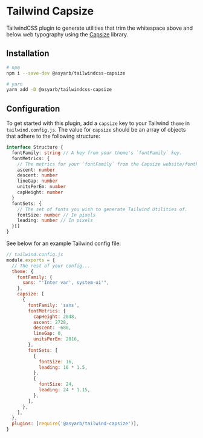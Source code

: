 # Tailwind Capsize

TailwindCSS plugin to generate utilities that trim the whitespace above and
below web typography using the [Capsize](https://github.com/seek-oss/capsize)
library.

## Installation

```bash
# npm
npm i --save-dev @asyarb/tailwindcss-capsize

# yarn
yarn add -D @asyarb/tailwindcss-capsize
```

## Configuration

To get started with this plugin, add a `capsize` key to your Tailwind `theme`
in `tailwind.config.js`. The value for `capsize` should be an array of
objects that adhere to the following structure:

```ts
interface Structure {
  fontFamily: string // A key from your theme's `fontFamily` key.
  fontMetrics: {
    // The metrics for your `fontFamily` from the Capsize website/fontkit.
    ascent: number
    descent: number
    lineGap: number
    unitsPerEm: number
    capHeight: number
  }
  fontSets: {
    // The set of fonts you wish to generate Tailwind Utilities of.
    fontSize: number // In pixels
    leading: number // In pixels
  }[]
}
```

See below for an example Tailwind config file:

```js
// tailwind.config.js
module.exports = {
  // The rest of your config...
  theme: {
    fontFamily: {
      sans: "'Inter var', system-ui'",
    },
    capsize: [
      {
        fontFamily: 'sans',
        fontMetrics: {
          capHeight: 2048,
          ascent: 2728,
          descent: -680,
          lineGap: 0,
          unitsPerEm: 2816,
        },
        fontSets: [
          {
            fontSize: 16,
            leading: 16 * 1.5,
          },
          {
            fontSize: 24,
            leading: 24 * 1.15,
          },
        ],
      },
    ],
  },
  plugins: [require('@asyarb/tailwind-capsize')],
}
```
